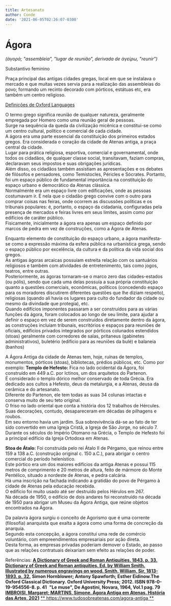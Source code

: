 ```yaml
---
title: Artesanato
author: Conde
date: '2021-06-05T02:26:07-0300'
---
```


# Ágora
_(ἀγορά; "assembleia", "lugar de reunião", derivada de ἀγείρω, "reunir")_

Substantivo feminino

Praça principal das antigas cidades gregas, local em que se instalava o mercado e que muitas vezes servia para a realização das assembleias do povo; formando um recinto decorado com pórticos, estátuas etc, era também um centro religioso.

[Definições de Oxford Languages](https://languages.oup.com/google-dictionary-pt)

O termo grego significa reunião de qualquer natureza, geralmente empregada por Homero como uma reunião geral de pessoas.  
 Surge na sequência da queda da civilização micênica e constitui-se como um centro cultural, político e comercial de cada cidade.  
 A ágora era uma parte essencial da constituição dos primeiros estados gregos.
Era considerada o coração da cidade de Atenas antiga, a praça central da cidade.  
Lugar para prática religiosa, esportiva, comercial e governamental, onde todos os cidadãos, de qualquer classe social, transitavam, faziam compras, declaravam seus impostos e suas obrigações jurídicas.  
Além disso, os cidadãos também assistiam as apresentações e os debates de filósofos e pensadores, como Temístocles, Péricles e Sócrates. Portanto, foi um espaço público de fundamental importância na constituição do espaço urbano e democrático da Atenas clássica.  
Normalmente era um espaço livre com edificações, onde as pessoas costumavam ir. É nela que o cidadão grego convive com o outro para comprar coisas nas feiras, onde ocorrem as discussões políticas e os tribunais populares: é, portanto, o espaço da cidadania, configuradas pela presença de mercados e feiras livres em seus limites, assim como por edifícios de caráter público.  
Fisicamente, inicialmente a ágora era apenas um espaço definido por marcos de pedra em vez de construções, como a Ágora de Atenas. 


Enquanto elemento de constituição do espaço urbano, a ágora manifesta-se como a expressão máxima da esfera pública na urbanística grega, sendo o espaço público por excelência, da cultura e da política da vida social dos gregos.  
As antigas ágoras arcaicas possuíam estreita relação com os santuários religiosos e também com atividades de entretenimento, tais como jogos, teatros, entre outras.  
Posteriormente, as ágoras tornaram-se o marco zero das cidades-estados (ou pólis), sendo que cada uma delas possuía a sua própria constituição quanto a questões comerciais, econômicas, políticos (concedendo espaço para os moradores discutirem diferentes questões que lhe diziam respeito), religiosas (quando ali havia os lugares para culto do fundador da cidade ou mesmo da divindade que protegia), etc.  
Quando edifícios imponentes passaram a ser construídos para as várias funções da ágora, foram colocados ao longo de seu limite, para ajudar a definir o espaço em vez de serem construídos diretamente dentro da àgora, as construções incluíam tribunais, escritórios e espaços para reuniões de oficiais, edifícios privados integrados por pórticos colunados estendidos (stoas) geralmente com corredores de salas, pritaneus (gabinetes administrativos), buletério (edifício para as reuniões da bulé) e balaneia (banhos)

A Ágora Antiga da cidade de Atenas tem, hoje, ruínas de templos, monumentos, pórticos (stoas), bibliotecas, prédios públicos, etc. Como por exemplo:
**Templo de Hefesto:** Fica no lado ocidental da Ágora, foi construído em 449 a.C. por Ictinos, um dos arquitetos do Partenon.  
É considerado o templo dórico melhor conservado de toda Grécia. Era dedicado aos cultos a Hefesto, deus da metalurgia, e a Atenas, deusa da cerâmica e do artesanato.  
Diferente do Partenon, ele tem todas as suas 34 colunas intactas e conserva muito de seu teto original.  
O friso no lado oriental que conta a história dos 12 trabalhos de Hércules.  
Suas decorações, contudo, desapareceram em décadas de pilhagens e roubos.  
Em seu entorno havia um jardim. Sua sobrevivência dá-se ao fato de ter sido convertido em uma Igreja Cristã, a Igreja de São Jorge, no século 7.  
Durante os séculos do Império Otomano na Grécia, o Templo de Hefesto foi a principal edifício da Igreja Ortodoxa em Atenas.

**Stoa de Átalo:** Foi construída pelo rei Átalo II de Pérgamo, que reinou entre 159 a 138 a.C. (construção original c. 150 a.C.), para abrigar o centro comercial do período helenístico.  
Este pórtico era um dos maiores edifícios da antiga Atenas e possui 115 metros de comprimento e 20 metros de altura, feito de mármore do Monte Pentélico, situado a nordeste de Atenas, e pedra calcária.  
Há uma inscrição na fachada indicando a gratidão do povo de Pérgamo à cidade de Atenas pela educação recebida.  
O edifício foi muito usado até ser destruído pelos Hérulos em 267.  
Na década de 1950, o edifício de dois andares foi reconstruído na década de 1950 para abrigar um Museu da Ágora Antiga, que reúne objetos encontrados na Ágora.

Da palavra ágora surgiu o conceito de Agorismo que é uma corrente (filosofia) anarquista que exalta a ágora como uma forma de concreção da anarquia.  
Segundo esta concepção, a ágora constitui uma rede de comércio voluntário, com empreendimentos empresariais por ação direta.  
Desta forma, as empresas privadas poderiam demover o Estado, ao passo que as relações contratuais deixariam sem efeito as relações de poder.



Referências:
[**A Dictionary of Greek and Roman Antiquities. 1843. p. 33.**](https://quod.lib.umich.edu/m/moa/acl4256.0001.001/47?view=image&size=100)
[**Dictionary of Greek and Roman antiquities. Ed. by William Smith. Illustrated by numerous engravings on wood. Smith, William, Sir, 1813-1893. p. 32.**]( https://quod.lib.umich.edu/m/moa/ACL4256.0001.001?rgn=main;view=fulltext)
**Simon Hornblower; Antony Spawforth; Esther Eidinow.The Oxford Classical Dictionary. Oxford University Press; 2012. ISBN 978-0-19-954556-8. p. 41** 
 **"Le muse", De Agostini, Novara, 1964, Vol.1 pag. 79**
[**IMBROISI, Margaret; MARTINS, Simone. Ágora Antiga em Atenas. História das Artes, 2021**](https://www.historiadasartes.com/sala-dos-professores/agora-antiga-atenas/)
[** https://www.tudosobreatenas.com/agora-antiga **](https://www.tudosobreatenas.com/agora-antiga) 